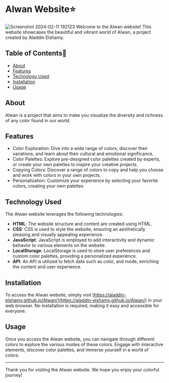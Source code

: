 # Alwan Website⭐
![Screenshot 2024-02-11 192123](https://github.com/Aladdin-Elshamy/Alwan/assets/122921299/17207614-9164-453b-86fc-7bd4c86da03a)
Welcome to the Alwan website! This website showcases the beautiful and vibrant world of Alwan, a project created by Aladdin Elshamy.

## Table of Contents📖
- [About](#about)
- [Features](#features)
- [Technology Used](#technology-used)
- [Installation](#installation)
- [Usage](#usage)

## About
Alwan is a project that aims to make you visualize the diversity and richness of any color found in our world.

## Features
- Color Exploration: Dive into a wide range of colors, discover their variations, and learn about their cultural and emotional significance.
- Color Palettes: Explore pre-designed color palettes created by experts, or create your own palettes to inspire your creative projects.
- Copying Colors: Discover a range of colors to copy and help you choose and work with colors in your own projects.
- Personalization: Customize your experience by selecting your favorite colors, creating your own palettes
  
## Technology Used
The Alwan website leverages the following technologies:
- **HTML**: The website structure and content are created using HTML.
- **CSS**: CSS is used to style the website, ensuring an aesthetically pleasing and visually appealing experience.
- **JavaScript**: JavaScript is employed to add interactivity and dynamic behavior to various elements on the website.
- **LocalStorage**: LocalStorage is used to store user preferences and custom color palettes, providing a personalized experience.
- **API**: An API is utilized to fetch data such as color, and mode, enriching the content and user experience.
  
## Installation
To access the Alwan website, simply visit [https://aladdin-elshamy.github.io/Alwan/](https://aladdin-elshamy.github.io/Alwan/) in your web browser. No installation is required, making it easy and accessible for everyone.

## Usage
Once you access the Alwan website, you can navigate through different colors to explore the various modes of these colors. Engage with interactive elements, discover color palettes, and immerse yourself in a world of colors.

---

Thank you for visiting the Alwan website. We hope you enjoy your colorful journey!
